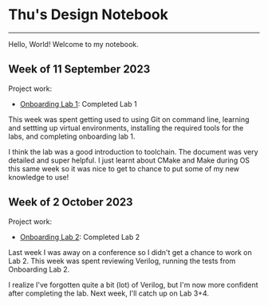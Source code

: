 # Thu's Design Notebook
---

Hello, World! Welcome to my notebook.

## Week of 11 September 2023
Project work:
* [Onboarding Lab 1](https://github.com/thuvu17/processor-design-lab-1.git): Completed Lab 1

This week was spent getting used to using Git on command line, learning and settting up virtual environments, installing the required tools for the labs, and completing onboarding lab 1.

I think the lab was a good introduction to toolchain. The document was very detailed and super helpful. I just learnt about CMake and Make during OS this same week so it was nice to get to chance to put some of my new knowledge to use!

## Week of 2 October 2023
Project work:
* [Onboarding Lab 2](https://github.com/thuvu17/onboarding-lab-2.git): Completed Lab 2

Last week I was away on a conference so I didn't get a chance to work on Lab 2. This week was spent reviewing Verilog, running the tests from Onboarding Lab 2.

I realize I've forgotten quite a bit (lot) of Verilog, but I'm now more confident after completing the lab. Next week, I'll catch up on Lab 3+4.
